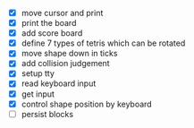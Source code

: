 * [x] move cursor and print
* [x] print the board
* [x] add score board
* [x] define 7 types of tetris which can be rotated
* [x] move shape down in ticks
* [x] add collision judgement
* [x] setup tty
* [x] read keyboard input
* [x] get input
* [x] control shape position by keyboard
* [ ] persist blocks